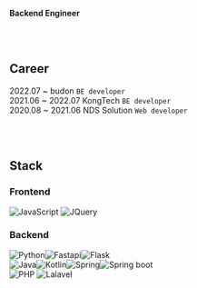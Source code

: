__Backend Engineer__

<br /><br />
## Career
2022.07 ~ budon `BE developer` <br />
2021.06 ~ 2022.07 KongTech `BE developer` <br />
2020.08 ~ 2021.06 NDS Solution `Web developer`

<br /><br />

## Stack
### Frontend
<img alt="JavaScript" src ="https://img.shields.io/badge/JavaScript-F7DF1E.svg?&style=for-the-badge&logo=Javascript&logoColor=white"/>
<img alt="JQuery" src ="https://img.shields.io/badge/JQuery-0769AD.svg?&style=for-the-badge&logo=JQuery&logoColor=white"/>

### Backend
<img alt="Python" src ="https://img.shields.io/badge/python-3776AB.svg?&style=for-the-badge&logo=Python&logoColor=white"/><img alt="Fastapi" src ="https://img.shields.io/badge/fastapi-009688.svg?&style=for-the-badge&logo=fastapi&logoColor=white"/><img alt="Flask" src ="https://img.shields.io/badge/flask-000000.svg?&style=for-the-badge&logo=flask&logoColor=white"/> 
<br />
<img alt="Java" src ="https://img.shields.io/badge/java-CB3837.svg?&style=for-the-badge&logo=java&logoColor=white"/><img alt="Kotlin" src ="https://img.shields.io/badge/kotlin-7F52FF.svg?&style=for-the-badge&logo=kotlin&logoColor=white"/><img alt="Spring" src ="https://img.shields.io/badge/spring-6DB33F.svg?&style=for-the-badge&logo=spring&logoColor=white"/><img alt="Spring boot" src ="https://img.shields.io/badge/spring boot-6DB33F.svg?&style=for-the-badge&logo=springboot&logoColor=white"/>
<br />
<img alt="PHP" src ="https://img.shields.io/badge/php-777BB4.svg?&style=for-the-badge&logo=php&logoColor=white"/> 
<img alt="Lalavel" src ="https://img.shields.io/badge/lalavel-FF2D20.svg?&style=for-the-badge&logo=lalavel&logoColor=white"/> 


